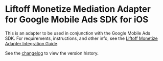 # Liftoff Monetize Mediation Adapter for Google Mobile Ads SDK for iOS

This is an adapter to be used in conjunction with the Google Mobile Ads SDK.
For requirements, instructions, and other info, see the
[Liftoff Monetize Adapter Integration Guide](https://developers.google.com/admob/ios/mediation/liftoff-monetize).

See the [changelog](https://developers.google.com/admob/ios/mediation/liftoff-monetize#liftoff-monetize-ios-mediation-adapter-changelog)
to view the version history.
